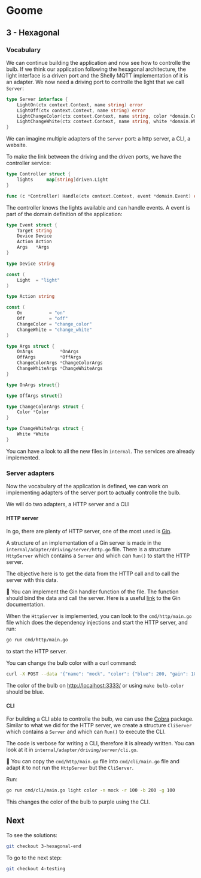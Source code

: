# Goome

## 3 - Hexagonal

### Vocabulary

We can continue building the application and now see how to controlle the bulb.
If we think our application following the hexagonal architecture, the light interface is a driven port and the Shelly MQTT implementation of it is an adapter.
We now need a driving port to controlle the light that we call `Server`:

```go
type Server interface {
	LightOn(ctx context.Context, name string) error
	LightOff(ctx context.Context, name string) error
	LightChangeColor(ctx context.Context, name string, color *domain.Color) error
	LightChangeWhite(ctx context.Context, name string, white *domain.White) error
}
```

We can imagine multiple adapters of the `Server` port: a http server, a CLI, a website.

To make the link between the driving and the driven ports, we have the controller service:

```go
type Controller struct {
	lights     map[string]driven.Light
}

func (c *Controller) Handle(ctx context.Context, event *domain.Event) error {}
```

The controller knows the lights available and can handle events.
A event is part of the domain definition of the application:

```go
type Event struct {
	Target string
	Device Device
	Action Action
	Args   *Args
}

type Device string

const (
	Light  = "light"
)

type Action string

const (
	On          = "on"
	Off         = "off"
	ChangeColor = "change_color"
	ChangeWhite = "change_white"
)

type Args struct {
	OnArgs          *OnArgs
	OffArgs         *OffArgs
	ChangeColorArgs *ChangeColorArgs
	ChangeWhiteArgs *ChangeWhiteArgs
}

type OnArgs struct{}

type OffArgs struct{}

type ChangeColorArgs struct {
	Color *Color
}

type ChangeWhiteArgs struct {
	White *White
}
```

You can have a look to all the new files in `internal`.
The services are already implemented.

### Server adapters

Now the vocabulary of the application is defined, we can work on implementing adapters of the server port to actually controlle the bulb.

We will do two adapters, a HTTP server and a CLI

#### HTTP server

In go, there are plenty of HTTP server, one of the most used is [Gin](https://github.com/gin-gonic/gin).

A structure of an implementation of a Gin server is made in the `internal/adapter/driving/server/http.go` file.
There is a structure `HttpServer` which contains a `Server` and which can `Run()` to start the HTTP server.

The objective here is to get the data from the HTTP call and to call the server with this data.

🫵 You can implement the Gin handler function of the file. The function should bind the data and call the server. Here is a useful [link](https://gin-gonic.com/docs/examples/bind-query-or-post/) to the Gin documentation.

When the `HttpServer` is implemented, you can look to the `cmd/http/main.go` file which does the dependency injections and start the HTTP server, and run:

```bash
go run cmd/http/main.go
```

to start the HTTP server.

You can change the bulb color with a curl command:

```bash
curl -X POST --data '{"name": "mock", "color": {"blue": 200, "gain": 100}}' http://localhost:8080/light/color
```

The color of the bulb on [http://localhost:3333/](http://localhost:3333/) or using `make bulb-color` should be blue.

#### CLI

For building a CLI able to controlle the bulb, we can use the [Cobra](https://github.com/spf13/cobra) package.
Similar to what we did for the HTTP server, we create a structure `CliServer` which contains a `Server` and which can `Run()` to execute the CLI.

The code is verbose for writing a CLI, therefore it is already written.
You can look at it in `internal/adapter/driving/server/cli.go`.

🫵 You can copy the `cmd/http/main.go` file into `cmd/cli/main.go` file and adapt it to not run the `HttpServer` but the `CliServer`.

Run:

```bash
go run cmd/cli/main.go light color -n mock -r 100 -b 200 -g 100
```

This changes the color of the bulb to purple using the CLI.

## Next

To see the solutions:

```bash
git checkout 3-hexagonal-end
```

To go to the next step:

```bash
git checkout 4-testing
```
